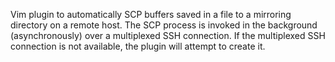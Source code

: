 Vim plugin to automatically SCP buffers saved in a file to a mirroring directory
on a remote host. The SCP process is invoked in the background (asynchronously)
over a multiplexed SSH connection. If the multiplexed SSH connection is not
available, the plugin will attempt to create it.
